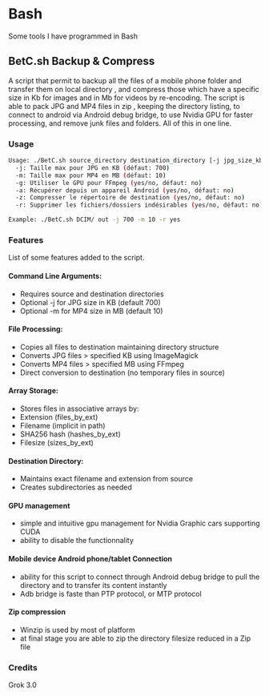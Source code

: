 # Bash
Some tools I have programmed in Bash

## BetC.sh Backup & Compress
A script that permit to backup all the files of a mobile phone folder and transfer them on local directory , and compress those which have a specific size in Kb for images and in Mb for videos by re-encoding. The script is able to pack JPG and MP4 files in  zip , keeping the directory listing, to connect to android via Android debug bridge, to use Nvidia GPU for faster processing, and remove junk files and folders. All of this in one line.

### Usage
```sh
Usage: ./BetC.sh source_directory destination_directory [-j jpg_size_kb] [-m mp4_size_mb] [-g yes|no] [-a yes|no] [-z yes|no] [-r yes|no]
  -j: Taille max pour JPG en KB (défaut: 700)
  -m: Taille max pour MP4 en MB (défaut: 10)
  -g: Utiliser le GPU pour FFmpeg (yes/no, défaut: no)
  -a: Récupérer depuis un appareil Android (yes/no, défaut: no)
  -z: Compresser le répertoire de destination (yes/no, défaut: no)
  -r: Supprimer les fichiers/dossiers indésirables (yes/no, défaut: no)

Example: ./BetC.sh DCIM/ out -j 700 -m 10 -r yes
```
### Features
List of some features added to the script.

#### Command Line Arguments:
* Requires source and destination directories
* Optional -j for JPG size in KB (default 700)
* Optional -m for MP4 size in MB (default 10)
#### File Processing:
* Copies all files to destination maintaining directory structure
* Converts JPG files > specified KB using ImageMagick
* Converts MP4 files > specified MB using FFmpeg
* Direct conversion to destination (no temporary files in source)

#### Array Storage:
* Stores files in associative arrays by:
* Extension (files_by_ext)
* Filename (implicit in path)
* SHA256 hash (hashes_by_ext)
* Filesize (sizes_by_ext)

#### Destination Directory:
* Maintains exact filename and extension from source
* Creates subdirectories as needed

#### GPU management
* simple and intuitive gpu management for Nvidia Graphic cars supporting CUDA
* ability to disable the functionnality

#### Mobile device Android phone/tablet Connection
* ability for this script to connect through Android debug bridge to pull the directory and to transfer its content instantly
* Adb bridge is faste than PTP protocol, or MTP protocol

#### Zip compression
* Winzip is used by most of platform
* at final stage you are able to zip the directory filesize reduced in a Zip file

### Credits 
Grok 3.0

